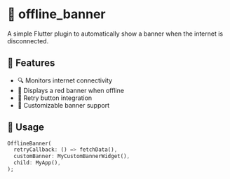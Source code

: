 # 🛑 offline_banner

A simple Flutter plugin to automatically show a banner when the internet is disconnected.

## 🚀 Features

- 🔍 Monitors internet connectivity
- 📢 Displays a red banner when offline
- 🔁 Retry button integration
- 🎨 Customizable banner support

## 🔧 Usage

```dart
OfflineBanner(
  retryCallback: () => fetchData(),
  customBanner: MyCustomBannerWidget(),
  child: MyApp(),
);
